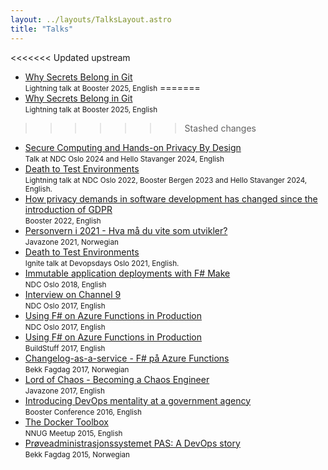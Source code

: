 ```yaml
---
layout: ../layouts/TalksLayout.astro
title: "Talks"
---
```


<<<<<<< Updated upstream
- [Why Secrets Belong in Git](https://www.youtube.com/watch?v=_-F3TxqosMU)<br/><small>Lightning talk at Booster 2025, English</small>
=======
- [Why Secrets Belong in Git](https://vimeo.com/1069766864)<br/><small>Lightning talk at Booster 2025, English</small>
>>>>>>> Stashed changes
- [Secure Computing and Hands-on Privacy By Design](https://www.youtube.com/watch?v=_-F1TxqosMU)<br/><small>Talk at NDC Oslo 2024 and Hello Stavanger 2024, English</small>
- [Death to Test Environments](https://www.youtube.com/watch?v=ZToDbkFyAto)<br/><small>Lightning talk at NDC Oslo 2022, Booster Bergen 2023 and Hello Stavanger 2024, English.</small>
- [How privacy demands in software development has changed since the introduction of GDPR](https://vimeo.com/692594162)<br/><small>Booster 2022, English</small>
- [Personvern i 2021 - Hva må du vite som utvikler?](https://vimeo.com/677812837)<br/><small>Javazone 2021, Norwegian</small>
- [Death to Test Environments](https://www.youtube.com/watch?v=86QbluMG28s)<br/><small>Ignite talk at Devopsdays Oslo 2021, English.</small>
- [Immutable application deployments with F# Make](https://www.youtube.com/watch?v=_sZT0CpJ6Vo)<br/><small>NDC Oslo 2018, English</small>
- [Interview on Channel 9](https://channel9.msdn.com/Events/NDC/NDC-Oslo-2017/C9L12/)<br/><small>NDC Oslo 2017, English</small>
- [Using F# on Azure Functions in Production](https://www.youtube.com/watch?v=pabo99C6_JAo)<br/><small>NDC Oslo 2017, English</small>
- [Using F# on Azure Functions in Production](https://www.youtube.com/watch?v=vxsSiTsQWEg)<br/><small>BuildStuff 2017, English</small>
- [Changelog-as-a-service - F# på Azure Functions](https://vimeo.com/207536241) <br/><small>Bekk Fagdag 2017, Norwegian</small>
- [Lord of Chaos - Becoming a Chaos Engineer](https://vimeo.com/181925286)<br/><small>Javazone 2017, English</small>
- [Introducing DevOps mentality at a government agency](https://vimeo.com/164412754)<br/><small>Booster Conference 2016, English</small>
- [The Docker Toolbox](https://vimeo.com/138174363)<br/><small>NNUG Meetup 2015, English</small>
- [Pr&oslash;veadministrasjonssystemet PAS: A DevOps story](https://vimeo.com/146329292)<br/><small>Bekk Fagdag 2015, Norwegian</small>
